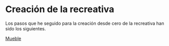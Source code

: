 # Creación de la recreativa
Los pasos que he seguido para la creación desde cero de la recreativa han sido los siguientes.

[Mueble](#Mueble)
